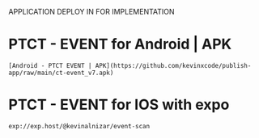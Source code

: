  APPLICATION DEPLOY IN FOR IMPLEMENTATION

# PTCT - EVENT for Android | APK

```
[Android - PTCT EVENT | APK](https://github.com/kevinxcode/publish-app/raw/main/ct-event_v7.apk)
```

# PTCT - EVENT for IOS with expo
```
exp://exp.host/@kevinalnizar/event-scan
```
